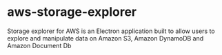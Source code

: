 # aws-storage-explorer

Storage explorer for AWS is an Electron application built to allow users to explore and manipulate data on Amazon S3, Amazon DynamoDB and Amazon Document Db
